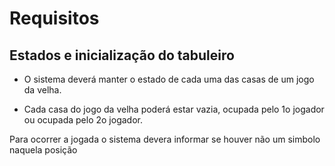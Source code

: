 # Requisitos

## Estados e inicialização do tabuleiro

* O sistema deverá manter o estado de cada uma das casas de
um jogo da velha.

* Cada casa do jogo da velha poderá estar vazia, ocupada
pelo 1o jogador ou ocupada pelo 2o jogador.

Para ocorrer a jogada o sistema devera informar se houver não um simbolo naquela posição
